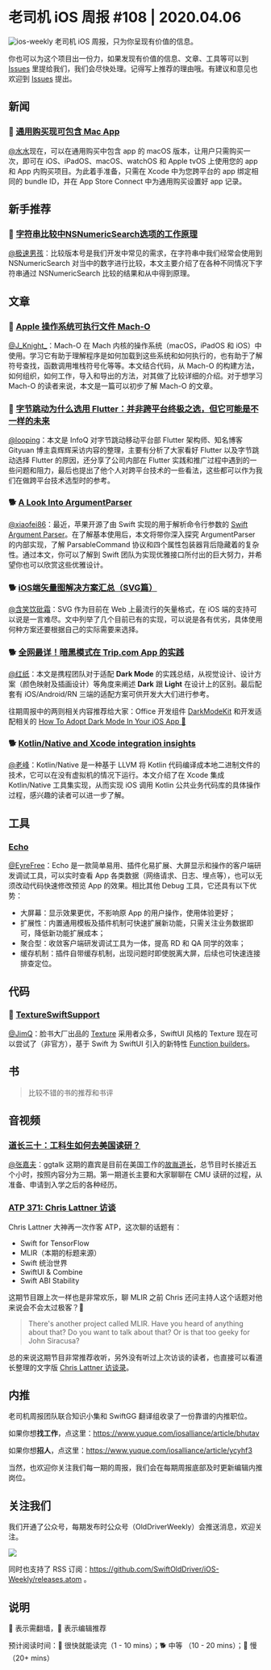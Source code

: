 # 老司机 iOS 周报 #108 | 2020.04.06

![ios-weekly](https://github.com/SwiftOldDriver/iOS-Weekly/blob/master/assets/ios-weekly.png?raw=true)
老司机 iOS 周报，只为你呈现有价值的信息。

你也可以为这个项目出一份力，如果发现有价值的信息、文章、工具等可以到 [Issues](https://github.com/SwiftOldDriver/iOS-Weekly/issues) 里提给我们，我们会尽快处理。记得写上推荐的理由哦。有建议和意见也欢迎到 [Issues](https://github.com/SwiftOldDriver/iOS-Weekly/issues) 提出。

## 新闻

### 🐎 [通用购买现可包含 Mac App](https://developer.apple.com/cn/news/?id=03232020b&from=timeline&isappinstalled=0)
[@水水](https://www.xuyanlan.com)现在，可以在通用购买中包含 app 的 macOS 版本，让用户只需购买一次，即可在 iOS、iPadOS、macOS、watchOS 和 Apple tvOS 上使用您的 app 和 App 内购买项目。为此着手准备，只需在 Xcode 中为您跨平台的 app 绑定相同的 bundle ID，并在 App Store Connect 中为通用购买设置好 app 记录。

## 新手推荐

### 🐢 [字符串比较中NSNumericSearch选项的工作原理](https://blog.harrisonxi.com/2019/02/%E5%AD%97%E7%AC%A6%E4%B8%B2%E6%AF%94%E8%BE%83%E4%B8%ADnsnumericsearch%E9%80%89%E9%A1%B9%E7%9A%84%E5%B7%A5%E4%BD%9C%E5%8E%9F%E7%90%86)

[@极速男孩](https://github.com/ztlyyznf001)：比较版本号是我们开发中常见的需求，在字符串中我们经常会使用到 NSNumericSearch 对当中的数字进行比较，本文主要介绍了在各种不同情况下字符串通过 NSNumericSearch 比较的结果和从中得到原理。

## 文章

### 🐢 [Apple 操作系统可执行文件 Mach-O](https://mp.weixin.qq.com/s/97h0oeotOpyTc_a-9ZSJtQ)

[@J_Knight_](https://ming1016.github.io/2020/03/29/apple-system-executable-file-macho/)：Mach-O 在 Mach 内核的操作系统（macOS，iPadOS 和 iOS）中使用。学习它有助于理解程序是如何加载到这些系统和如何执行的，也有助于了解符号查找，函数调用堆栈符号化等等。本文结合代码，从 Mach-O 的构建方法，如何组织，如何工作，导入和导出的方法，对其做了比较详细的介绍。对于想学习 Mach-O 的读者来说，本文是一篇可以初步了解 Mach-O 的文章。

### 🐎 [字节跳动为什么选用 Flutter：并非跨平台终极之选，但它可能是不一样的未来](https://mp.weixin.qq.com/s/biRl-SCXro3U_96X9N2UBg)

[@looping](https://github.com/looping)：本文是 InfoQ 对字节跳动移动平台部 Flutter 架构师、知名博客 Gityuan 博主袁辉辉采访内容的整理，主要有分析了大家看好 Flutter 以及字节跳动选择 Flutter 的原因，还分享了公司内部在 Flutter 实践和推广过程中遇到的一些问题和阻力，最后也提出了他个人对跨平台技术的一些看法，这些都可以作为我们在做跨平台技术选型时的参考。

### 🐕 [A Look Into ArgumentParser](https://www.fivestars.blog/code/a-look-into-argument-parser.html?utm_campaign=iOS%2BDev%2BWeekly&utm_medium=email&utm_source=iOS%2BDev%2BWeekly%2BIssue%2B448)
[@xiaofei86](https://weibo.com/xuyafei86)：最近，苹果开源了由 Swift 实现的用于解析命令行参数的 [Swift Argument Parser](https://github.com/apple/swift-argument-parser)。在了解基本使用后，本文将带你深入探究 ArgumentParser 的内部实现，了解 ParsableCommand 协议和四个属性包装器背后隐藏着的复杂性。通过本文，你可以了解到 Swift 团队为实现优雅接口所付出的巨大努力，并希望你也可以欣赏这些优雅设计。

### 🐕 [iOS端矢量图解决方案汇总（SVG篇）](https://dreampiggy.com/2020/03/30/iOS端矢量图解决方案汇总（SVG篇）/)

[@含笑饮砒霜](https://weibo.com/chinafishnews/)：SVG 作为目前在 Web 上最流行的矢量格式，在 iOS 端的支持可以说是一言难尽。文中列举了几个目前已有的实现，可以说是各有优劣，具体使用何种方案还要根据自己的实际需要来选择。

### 🐕 [全网最详！暗黑模式在 Trip.com App 的实践](https://mp.weixin.qq.com/s/oU13hMQ2MJIYZoJWC74EMQ)

[@红纸](https://github.com/nianran)：本文是携程团队对于适配 **Dark Mode** 的实践总结，从视觉设计、设计方案（颜色映射及插画设计）等角度来阐述 **Dark** 跟 **Light** 在设计上的区别。最后配套有 iOS/Android/RN 三端的适配方案可供开发大大们进行参考。

往期周报中的两则相关内容推荐给大家：Office 开发组件 [DarkModeKit](https://github.com/microsoft/DarkModeKit) 和开发适配相关的 [How To Adopt Dark Mode In Your iOS App 🌙](https://www.fivestars.blog/code/ios-dark-mode-how-to.html)

### 🐕 [Kotlin/Native and Xcode integration insights](https://medium.com/@mateuszmatrejek/kotlin-native-and-xcode-integration-insights-357b8747a1c8)

[@老峰](https://github.com/gesantung)：Kotlin/Native 是一种基于 LLVM 将 Kotlin 代码编译成本地二进制文件的技术，它可以在没有虚拟机的情况下运行。本文介绍了在 Xcode 集成 Kotlin/Native 工具集实现，从而实现 iOS 调用 Kotlin 公共业务代码库的具体操作过程，感兴趣的读者可以进一步了解。

## 工具

### [Echo](https://github.com/didi/echo)

[@EyreFree](https://github.com/EyreFree)：Echo 是一款简单易用、插件化易扩展、大屏显示和操作的客户端研发调试工具，可以实时查看 App 各类数据（网络请求、日志、埋点等），也可以无须改动代码快速修改预览 App 的效果。相比其他 Debug 工具，它还具有以下优势：

- 大屏幕：显示效果更优，不影响原 App 的用户操作，使用体验更好；
- 扩展性：内置通用模板及插件机制可快速扩展新功能，只需关注业务数据即可，降低新功能扩展成本；
- 聚合型：收敛客户端研发调试工具为一体，提高 RD 和 QA 同学的效率；
- 缓存机制：插件自带缓存机制，出现问题时即使脱离大屏，后续也可快速连接排查定位。

## 代码

### 🐎 [TextureSwiftSupport](https://github.com/TextureCommunity/TextureSwiftSupport)

[@JimQ](https://github.com/waz0820)：脸书大厂出品的 [Texture](https://github.com/TextureGroup/Texture) 采用者众多，SwiftUI 风格的 Texture 现在可以尝试了（非官方），基于 Swift 为 SwiftUI 引入的新特性 [Function builders](https://github.com/apple/swift-evolution/blob/9992cf3c11c2d5e0ea20bee98657d93902d5b174/proposals/XXXX-function-builders.md)。

## 书

> 比较不错的书的推荐和书评

## 音视频

### [道长三十：工科生如何去美国读研？](https://talk.swift.gg/62?from=timeline&isappinstalled=0)

[@张嘉夫](https://github.com/josephchang10)：ggtalk 这期的嘉宾是目前在美国工作的[故胤道长](https://www.weibo.com/soapyigu?refer_flag=1005055013_)，总节目时长接近五个小时，按照内容分为三期。第一期道长主要和大家聊聊在 CMU 读研的过程，从准备、申请到入学之后的各种经历。

### [ATP 371: Chris Lattner 访谈](https://atp.fm/episodes/371)

Chris Lattner 大神再一次作客 ATP，这次聊的话题有：

- Swift for TensorFlow
- MLIR（本期的标题来源）
- Swift 统治世界
- SwiftUI & Combine
- Swift ABI Stability

这期节目跟上次一样也是非常欢乐，聊 MLIR 之前 Chris 还问主持人这个话题对他来说会不会太过极客？🤣

> There's another project called MLIR. Have you heard of anything about that? Do you want to talk about that? Or is that too geeky for John Siracusa?

总的来说这期节目非常推荐收听，另外没有听过上次访谈的读者，也直接可以看道长整理的文字版 [Chris Lattner 访谈录](https://zhuanlan.zhihu.com/p/31189342)。

## 内推

老司机周报团队联合知识小集和 SwiftGG 翻译组收录了一份靠谱的内推职位。

如果你想**找工作**，点这里：https://www.yuque.com/iosalliance/article/bhutav

如果你想**招人**，点这里：https://www.yuque.com/iosalliance/article/ycyhf3

当然，也欢迎你关注我们每一期的周报，我们会在每期周报底部及时更新编辑内推岗位。

## 关注我们

我们开通了公众号，每期发布时公众号（OldDriverWeekly）会推送消息，欢迎关注。

![](https://github.com/SwiftOldDriver/iOS-Weekly/blob/master/assets/qrcode_for_wechat.jpg?raw=true)

同时也支持了 RSS 订阅：https://github.com/SwiftOldDriver/iOS-Weekly/releases.atom 。

## 说明

🚧 表示需翻墙，🌟 表示编辑推荐

预计阅读时间：🐎 很快就能读完（1 - 10 mins）；🐕 中等 （10 - 20 mins）；🐢 慢（20+ mins）
